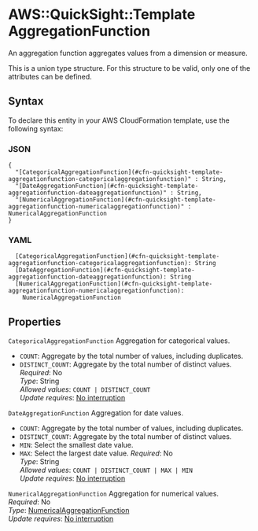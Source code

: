 # AWS::QuickSight::Template AggregationFunction<a name="aws-properties-quicksight-template-aggregationfunction"></a>

An aggregation function aggregates values from a dimension or measure\.

This is a union type structure\. For this structure to be valid, only one of the attributes can be defined\.

## Syntax<a name="aws-properties-quicksight-template-aggregationfunction-syntax"></a>

To declare this entity in your AWS CloudFormation template, use the following syntax:

### JSON<a name="aws-properties-quicksight-template-aggregationfunction-syntax.json"></a>

```
{
  "[CategoricalAggregationFunction](#cfn-quicksight-template-aggregationfunction-categoricalaggregationfunction)" : String,
  "[DateAggregationFunction](#cfn-quicksight-template-aggregationfunction-dateaggregationfunction)" : String,
  "[NumericalAggregationFunction](#cfn-quicksight-template-aggregationfunction-numericalaggregationfunction)" : NumericalAggregationFunction
}
```

### YAML<a name="aws-properties-quicksight-template-aggregationfunction-syntax.yaml"></a>

```
  [CategoricalAggregationFunction](#cfn-quicksight-template-aggregationfunction-categoricalaggregationfunction): String
  [DateAggregationFunction](#cfn-quicksight-template-aggregationfunction-dateaggregationfunction): String
  [NumericalAggregationFunction](#cfn-quicksight-template-aggregationfunction-numericalaggregationfunction): 
    NumericalAggregationFunction
```

## Properties<a name="aws-properties-quicksight-template-aggregationfunction-properties"></a>

`CategoricalAggregationFunction`  <a name="cfn-quicksight-template-aggregationfunction-categoricalaggregationfunction"></a>
Aggregation for categorical values\.  
+  `COUNT`: Aggregate by the total number of values, including duplicates\.
+  `DISTINCT_COUNT`: Aggregate by the total number of distinct values\.
*Required*: No  
*Type*: String  
*Allowed values*: `COUNT | DISTINCT_COUNT`  
*Update requires*: [No interruption](https://docs.aws.amazon.com/AWSCloudFormation/latest/UserGuide/using-cfn-updating-stacks-update-behaviors.html#update-no-interrupt)

`DateAggregationFunction`  <a name="cfn-quicksight-template-aggregationfunction-dateaggregationfunction"></a>
Aggregation for date values\.  
+  `COUNT`: Aggregate by the total number of values, including duplicates\.
+  `DISTINCT_COUNT`: Aggregate by the total number of distinct values\.
+  `MIN`: Select the smallest date value\.
+  `MAX`: Select the largest date value\.
*Required*: No  
*Type*: String  
*Allowed values*: `COUNT | DISTINCT_COUNT | MAX | MIN`  
*Update requires*: [No interruption](https://docs.aws.amazon.com/AWSCloudFormation/latest/UserGuide/using-cfn-updating-stacks-update-behaviors.html#update-no-interrupt)

`NumericalAggregationFunction`  <a name="cfn-quicksight-template-aggregationfunction-numericalaggregationfunction"></a>
Aggregation for numerical values\.  
*Required*: No  
*Type*: [NumericalAggregationFunction](aws-properties-quicksight-template-numericalaggregationfunction.md)  
*Update requires*: [No interruption](https://docs.aws.amazon.com/AWSCloudFormation/latest/UserGuide/using-cfn-updating-stacks-update-behaviors.html#update-no-interrupt)